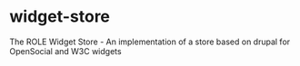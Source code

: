 widget-store
============

The ROLE Widget Store - An implementation of a store based on drupal for OpenSocial and W3C widgets
